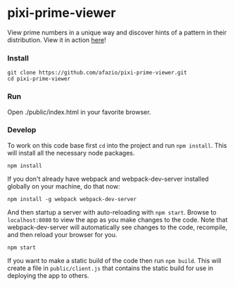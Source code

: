 # pixi-prime-viewer

View prime numbers in a unique way and discover hints of a pattern in their distribution.  View it
in action [here](http://afaz.io/pixi-prime-viewer/)!

### Install

    git clone https://github.com/afazio/pixi-prime-viewer.git
    cd pixi-prime-viewer

### Run

Open ./public/index.html in your favorite browser.
    
### Develop

To work on this code base first `cd` into the project and run `npm install`.  This will install all
the necessary node packages.

    npm install

If you don't already have webpack and webpack-dev-server installed globally on your machine, do that
now:

    npm install -g webpack webpack-dev-server

And then startup a server with auto-reloading with `npm start`.  Browse to `localhost:8080` to view
the app as you make changes to the code.  Note that webpack-dev-server will automatically see
changes to the code, recompile, and then reload your browser for you.

    npm start

If you want to make a static build of the code then run `npm build`.  This will create a file in
`public/client.js` that contains the static build for use in deploying the app to others.
